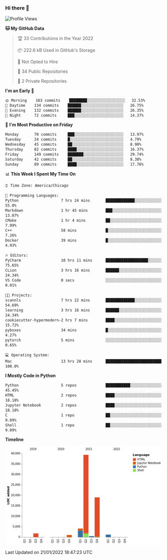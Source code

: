 ### Hi there 👋

<!--
**cauliyang/cauliyang** is a ✨ _special_ ✨ repository because its `README.md` (this file) appears on your GitHub profile.

Here are some ideas to get you started:

- 🔭 I’m currently working on ...
- 🌱 I’m currently learning ...
- 👯 I’m looking to collaborate on ...
- 🤔 I’m looking for help with ...
- 💬 Ask me about ...
- 📫 How to reach me: ...
- 😄 Pronouns: ...
- ⚡ Fun fact: ...
-->

<!--START_SECTION:waka-->
![Profile Views](http://img.shields.io/badge/Profile%20Views-0-blue)

**🐱 My GitHub Data** 

> 🏆 33 Contributions in the Year 2022
 > 
> 📦 222.6 kB Used in GitHub's Storage 
 > 
> 🚫 Not Opted to Hire
 > 
> 📜 34 Public Repositories 
 > 
> 🔑 2 Private Repositories  
 > 
**I'm an Early 🐤** 

```text
🌞 Morning    163 commits    ████████░░░░░░░░░░░░░░░░░   32.53% 
🌆 Daytime    134 commits    ██████░░░░░░░░░░░░░░░░░░░   26.75% 
🌃 Evening    132 commits    ██████░░░░░░░░░░░░░░░░░░░   26.35% 
🌙 Night      72 commits     ███░░░░░░░░░░░░░░░░░░░░░░   14.37%

```
📅 **I'm Most Productive on Friday** 

```text
Monday       70 commits     ███░░░░░░░░░░░░░░░░░░░░░░   13.97% 
Tuesday      24 commits     █░░░░░░░░░░░░░░░░░░░░░░░░   4.79% 
Wednesday    45 commits     ██░░░░░░░░░░░░░░░░░░░░░░░   8.98% 
Thursday     82 commits     ████░░░░░░░░░░░░░░░░░░░░░   16.37% 
Friday       149 commits    ███████░░░░░░░░░░░░░░░░░░   29.74% 
Saturday     42 commits     ██░░░░░░░░░░░░░░░░░░░░░░░   8.38% 
Sunday       89 commits     ████░░░░░░░░░░░░░░░░░░░░░   17.76%

```


📊 **This Week I Spent My Time On** 

```text
⌚︎ Time Zone: America/Chicago

💬 Programming Languages: 
Python                   7 hrs 24 mins       █████████████░░░░░░░░░░░░   55.0% 
Markdown                 1 hr 45 mins        ███░░░░░░░░░░░░░░░░░░░░░░   13.07% 
CMake                    1 hr 4 mins         ██░░░░░░░░░░░░░░░░░░░░░░░   7.99% 
C++                      58 mins             █░░░░░░░░░░░░░░░░░░░░░░░░   7.26% 
Docker                   39 mins             █░░░░░░░░░░░░░░░░░░░░░░░░   4.93%

🔥 Editors: 
PyCharm                  10 hrs 11 mins      ███████████████████░░░░░░   75.65% 
CLion                    3 hrs 16 mins       ██████░░░░░░░░░░░░░░░░░░░   24.34% 
VS Code                  0 secs              ░░░░░░░░░░░░░░░░░░░░░░░░░   0.01%

🐱‍💻 Projects: 
scannls                  7 hrs 22 mins       █████████████░░░░░░░░░░░░   54.69% 
learning                 3 hrs 16 mins       ██████░░░░░░░░░░░░░░░░░░░   24.34% 
cookiecutter-hypermodern-2 hrs 7 mins        ████░░░░░░░░░░░░░░░░░░░░░   15.72% 
pyboxes                  34 mins             █░░░░░░░░░░░░░░░░░░░░░░░░   4.27% 
pytorch                  5 mins              ░░░░░░░░░░░░░░░░░░░░░░░░░   0.65%

💻 Operating System: 
Mac                      13 hrs 28 mins      █████████████████████████   100.0%

```

**I Mostly Code in Python** 

```text
Python                   5 repos             ███████████░░░░░░░░░░░░░░   45.45% 
HTML                     2 repos             ████░░░░░░░░░░░░░░░░░░░░░   18.18% 
Jupyter Notebook         2 repos             ████░░░░░░░░░░░░░░░░░░░░░   18.18% 
C                        1 repo              ██░░░░░░░░░░░░░░░░░░░░░░░   9.09% 
Shell                    1 repo              ██░░░░░░░░░░░░░░░░░░░░░░░   9.09%

```


**Timeline**

![Chart not found](https://raw.githubusercontent.com/cauliyang/cauliyang/main/charts/bar_graph.png) 


 Last Updated on 21/01/2022 18:47:23 UTC
<!--END_SECTION:waka-->
